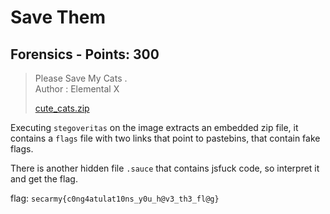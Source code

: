 # Save Them

## Forensics - Points: 300

>  Please Save My Cats .<br>Author : Elemental X
>
> [cute_cats.zip](cute_cats.zip)
>

Executing `stegoveritas` on the image extracts an embedded zip file, it contains a `flags` file with two links that point to pastebins, that contain fake flags.

There is another hidden file `.sauce` that contains jsfuck code, so interpret it and get the flag.

flag: `secarmy{c0ng4atulat10ns_y0u_h@v3_th3_fl@g}`